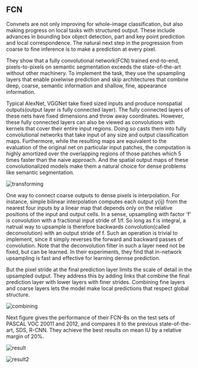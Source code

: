 ## FCN


Convnets are not only improving for whole-image classification, but also making progress on local tasks with structured output. These include advances in bounding box object detection, part and key point prediction and local correspondence. The natural next step in the progression from coarse to fine inference is to make a prediction at every pixel.

They show that a fully convolutional network(FCN) trained end-to-end, pixels-to-pixels on semantic segmentation exceeds the state-of-the-art without other machinery. To implement the task, they use the upsampling layers that enable pixelwise prediction and skip architectures that combine deep, coarse, semantic information and shallow, fine, appearance information. 

Typical AlexNet, VGGNet take fixed sized inputs and produce nonspatial outputs(output layer is fully connected layer). The fully connected layers of these nets have fixed dimensions and throw away coordinates. However, these fully connected layers can also be viewed as convolutions with kernels that cover their entire input regions. Doing so casts them into fully convolutional networks that take input of any size and output classification maps. Furthermore, while the resulting maps are equivalent to the evaluation of the original net on particular input patches, the computation is highly amortized over the overlapping regions of those patches which 5 times faster than the naive approach. And the spatial output maps of these convolutionalized models make them a natural choice for dense problems like semantic segmentation.

![transforming](https://user-images.githubusercontent.com/90513931/224216871-0b3818ac-80b8-4875-9ad5-e546440d09a6.png)


One way to connect coarse outputs to dense pixels is interpolation. For instance, simple bilinear interpolation computes each output y{ij} from the nearest four inputs by a linear map that depends only on the relative positions of the input and output cells. In a sense, upsampling with factor 'f' is convolution with a fractional input stride of 1/f. So long as f is integral, a natrual way to upsample is therefore backwards convolution(called deconvolution) with an output stride of f. Such an operation is trivial to implement, since it simply reverses the forward and backward passes of convolution. Note that the deconvolution filter in such a layer need not be fixed, but can be learned. In their experiments, they find that in-network upsampling is fast and effective for learning dennse prediction.



But the pixel stride at the final prediction layer limits the scale of detail in the upsampled output. They address this by adding links that combine the final prediction layer with lower layers with finer strides. Combining fine layers and coarse layers lets the model make local predictions that respect global structure.

![combining](https://user-images.githubusercontent.com/90513931/224217836-abe15691-3ceb-4914-8c8f-b632f98f5f60.png)

Next figure gives the performance of their FCN-8s on the test sets of PASCAL VOC 20011 and 2012, and compares it to the previous state-of-the-art, SDS, R-CNN. They achieve the best results on mean IU by a relative margin of 20%.

![result](https://user-images.githubusercontent.com/90513931/224218695-6d7fd3fb-6c96-4563-ade4-38476b4baee4.png)

![result2](https://user-images.githubusercontent.com/90513931/224218825-6f2f47a6-d390-4b8c-9c5e-309b40695acb.png)
